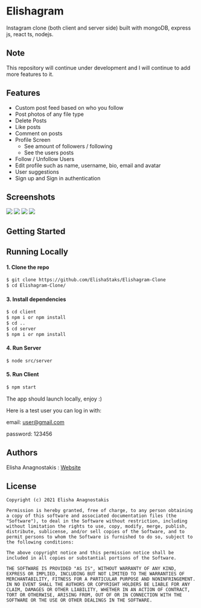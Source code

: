 # Elishagram

Instagram clone (both client and server side) built with mongoDB, express js, react ts, nodejs.

## Note
This repository will continue under development and I will continue to add more features to it.

## Features
* Custom post feed based on who you follow
* Post photos of any file type
* Delete Posts
* Like posts  
* Comment on posts
* Profile Screen
  * See amount of followers / following
  * See the users posts
* Follow / Unfollow Users
* Edit profile such as name, username, bio, email and avatar
* User suggestions
* Sign up and Sign in authentication

## Screenshots
<p>
 <img src="https://res.cloudinary.com/insta-image-cloud/image/upload/v1612706511/home_page_eepp4t.png">
 <img src="https://res.cloudinary.com/insta-image-cloud/image/upload/v1612706511/profile_page_gcxxyb.png">
 <img src="https://res.cloudinary.com/insta-image-cloud/image/upload/v1612706510/other_user_profile_bfgslu.png">
 <img src="https://res.cloudinary.com/insta-image-cloud/image/upload/v1612706511/create_post_page_jxc7e1.png">
</p>

## Getting Started


## Running Locally
#### 1. Clone the repo
```sh
$ git clone https://github.com/ElishaStaks/Elishagram-Clone
$ cd Elishagram-Clone/
```

#### 3. Install dependencies
```sh
$ cd client
$ npm i or npm install
$ cd ..
$ cd server
$ npm i or npm install
```

#### 4. Run Server
```sh
$ node src/server
```

#### 5. Run Client
```sh
$ npm start
```
The app should launch locally, enjoy :)

Here is a test user you can log in with:

email: user@gmail.com

password: 123456

## Authors
Elisha Anagnostakis : 
[Website](https://elishaanagnostakis.mystrikingly.com/)

## License

    Copyright (c) 2021 Elisha Anagnostakis 
    
    Permission is hereby granted, free of charge, to any person obtaining a copy of this software and associated documentation files (the "Software"), to deal in the Software without restriction, including without limitation the rights to use, copy, modify, merge, publish, distribute, sublicense, and/or sell copies of the Software, and to permit persons to whom the Software is furnished to do so, subject to the following conditions:
    
    The above copyright notice and this permission notice shall be included in all copies or substantial portions of the Software.
    
    THE SOFTWARE IS PROVIDED "AS IS", WITHOUT WARRANTY OF ANY KIND, EXPRESS OR IMPLIED, INCLUDING BUT NOT LIMITED TO THE WARRANTIES OF MERCHANTABILITY, FITNESS FOR A PARTICULAR PURPOSE AND NONINFRINGEMENT. IN NO EVENT SHALL THE AUTHORS OR COPYRIGHT HOLDERS BE LIABLE FOR ANY CLAIM, DAMAGES OR OTHER LIABILITY, WHETHER IN AN ACTION OF CONTRACT, TORT OR OTHERWISE, ARISING FROM, OUT OF OR IN CONNECTION WITH THE SOFTWARE OR THE USE OR OTHER DEALINGS IN THE SOFTWARE.
